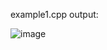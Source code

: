 example1.cpp output: 

![image](https://user-images.githubusercontent.com/59770659/194124401-bd4447a2-eaf4-43f1-9411-f521ff55ad95.png)

